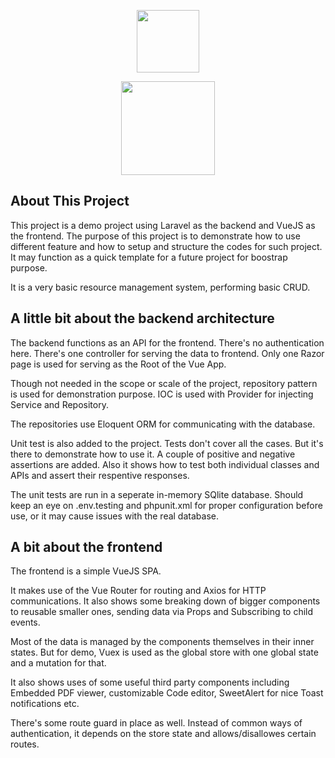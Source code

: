 <p align="center"><a href="https://laravel.com" target="_blank"><img src="https://raw.githubusercontent.com/laravel/art/master/logo-lockup/5%20SVG/2%20CMYK/1%20Full%20Color/laravel-logolockup-cmyk-red.svg" width="100"></a></p>
<p align="center"><a href="https://laravel.com" target="_blank"><img src="https://upload.wikimedia.org/wikipedia/commons/9/95/Vue.js_Logo_2.svg" width="150"></a></p>

## About This Project

This project is a demo project using Laravel as the backend and VueJS as the frontend. The purpose of this project is to demonstrate how to use different feature and how to setup and structure the codes for such project. It may function as a quick template for a future project for boostrap purpose.

It is a very basic resource management system, performing basic CRUD.

## A little bit about the backend architecture

The backend functions as an API for the frontend. There's no authentication here. There's one controller for serving the data to frontend. Only one Razor page is used for serving as the Root of the Vue App.

Though not needed in the scope or scale of the project, repository pattern is used for demonstration purpose. IOC is used with Provider for injecting Service and Repository.

The repositories use Eloquent ORM for communicating with the database.

Unit test is also added to the project. Tests don't cover all the cases. But it's there to demonstrate how to use it. A couple of positive and negative assertions are added. Also it shows how to test both individual classes and APIs and assert their respentive responses.

The unit tests are run in a seperate in-memory SQlite database. Should keep an eye on .env.testing and phpunit.xml for proper configuration before use, or it may cause issues with the real database.

## A bit about the frontend

The frontend is a simple VueJS SPA.

It makes use of the Vue Router for routing and Axios for HTTP communications. It also shows some breaking down of bigger components to reusable smaller ones, sending data via Props and Subscribing to child events.

Most of the data is managed by the components themselves in their inner states. But for demo, Vuex is used as the global store with one global state and a mutation for that.

It also shows uses of some useful third party components including Embedded PDF viewer, customizable Code editor, SweetAlert for nice Toast notifications etc.

There's some route guard in place as well. Instead of common ways of authentication, it depends on the store state and allows/disallowes certain routes.
